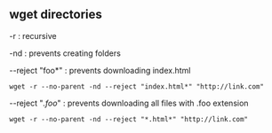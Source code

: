 ## wget directories

-r : recursive

-nd : prevents creating folders

--reject "foo*" : prevents downloading index.html

`wget -r --no-parent -nd --reject "index.html*" "http://link.com"`

--reject "*.foo*" : prevents downloading all files with .foo extension

`wget -r --no-parent -nd --reject "*.html*" "http://link.com"`
